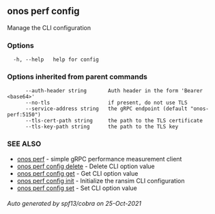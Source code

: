 ## onos perf config

Manage the CLI configuration

### Options

```
  -h, --help   help for config
```

### Options inherited from parent commands

```
      --auth-header string       Auth header in the form 'Bearer <base64>'
      --no-tls                   if present, do not use TLS
      --service-address string   the gRPC endpoint (default "onos-perf:5150")
      --tls-cert-path string     the path to the TLS certificate
      --tls-key-path string      the path to the TLS key
```

### SEE ALSO

* [onos perf](onos_perf.md)	 - simple gRPC performance measurement client
* [onos perf config delete](onos_perf_config_delete.md)	 - Delete CLI option value
* [onos perf config get](onos_perf_config_get.md)	 - Get CLI option value
* [onos perf config init](onos_perf_config_init.md)	 - Initialize the ransim CLI configuration
* [onos perf config set](onos_perf_config_set.md)	 - Set CLI option value

###### Auto generated by spf13/cobra on 25-Oct-2021
